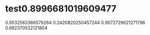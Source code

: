 # test0.8996681019609477
0.9532563366579264
0.2420820250457244
0.9072729621271796
0.692370532121804
